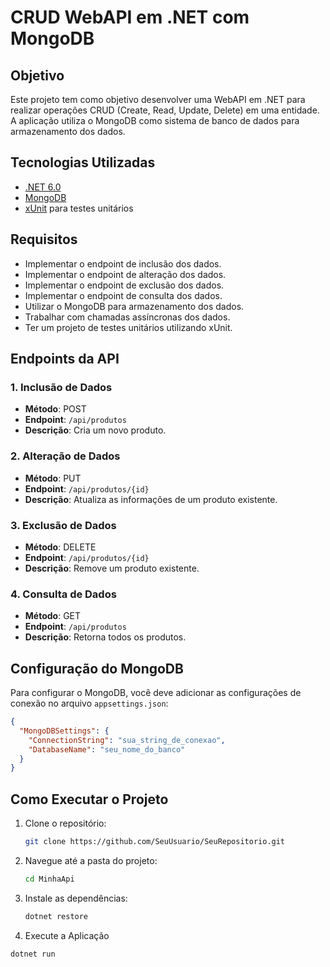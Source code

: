 # CRUD WebAPI em .NET com MongoDB

## Objetivo

Este projeto tem como objetivo desenvolver uma WebAPI em .NET para realizar operações CRUD (Create, Read, Update, Delete) em uma entidade. A aplicação utiliza o MongoDB como sistema de banco de dados para armazenamento dos dados.

## Tecnologias Utilizadas

- [.NET 6.0](https://dotnet.microsoft.com/download/dotnet/6.0)
- [MongoDB](https://www.mongodb.com/)
- [xUnit](https://xunit.net/) para testes unitários


## Requisitos

- Implementar o endpoint de inclusão dos dados.
- Implementar o endpoint de alteração dos dados.
- Implementar o endpoint de exclusão dos dados.
- Implementar o endpoint de consulta dos dados.
- Utilizar o MongoDB para armazenamento dos dados.
- Trabalhar com chamadas assíncronas dos dados.
- Ter um projeto de testes unitários utilizando xUnit.

## Endpoints da API

### 1. Inclusão de Dados

- **Método**: POST
- **Endpoint**: `/api/produtos`
- **Descrição**: Cria um novo produto.

### 2. Alteração de Dados

- **Método**: PUT
- **Endpoint**: `/api/produtos/{id}`
- **Descrição**: Atualiza as informações de um produto existente.

### 3. Exclusão de Dados

- **Método**: DELETE
- **Endpoint**: `/api/produtos/{id}`
- **Descrição**: Remove um produto existente.

### 4. Consulta de Dados

- **Método**: GET
- **Endpoint**: `/api/produtos`
- **Descrição**: Retorna todos os produtos.

## Configuração do MongoDB

Para configurar o MongoDB, você deve adicionar as configurações de conexão no arquivo `appsettings.json`:

```json
{
  "MongoDBSettings": {
    "ConnectionString": "sua_string_de_conexao",
    "DatabaseName": "seu_nome_do_banco"
  }
}
```

## Como Executar o Projeto

1. Clone o repositório:

   ```bash
   git clone https://github.com/SeuUsuario/SeuRepositorio.git
   ```

2. Navegue até a pasta do projeto:
   ```bash
   cd MinhaApi
   ```
3. Instale as dependências:
   ```bash
   dotnet restore
   ```
4. Execute a Aplicação
  ```bash
  dotnet run
  ```






